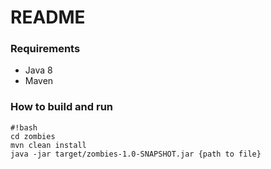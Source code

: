 # README #

### Requirements ###

* Java 8
* Maven

### How to build and run ###

```
#!bash
cd zombies
mvn clean install
java -jar target/zombies-1.0-SNAPSHOT.jar {path to file}
```
